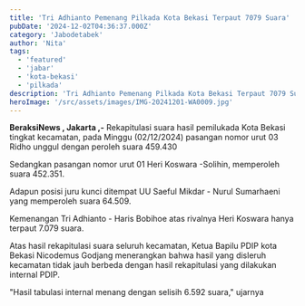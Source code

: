 ```yaml
---
title: 'Tri Adhianto Pemenang Pilkada Kota Bekasi Terpaut 7079 Suara'
pubDate: '2024-12-02T04:36:37.000Z'
category: 'Jabodetabek'
author: 'Nita'
tags:
  - 'featured'
  - 'jabar'
  - 'kota-bekasi'
  - 'pilkada'
description: 'Tri Adhianto Pemenang Pilkada Kota Bekasi Terpaut 7079 Suara'
heroImage: '/src/assets/images/IMG-20241201-WA0009.jpg'
---
```


**BeraksiNews , Jakarta ,-** Rekapitulasi suara hasil pemilukada Kota Bekasi tingkat kecamatan, pada Minggu (02/12/2024) pasangan nomor urut 03 Ridho unggul dengan peroleh suara 459.430

Sedangkan pasangan nomor urut 01 Heri Koswara -Solihin, memperoleh suara 452.351.

Adapun posisi juru kunci ditempat UU Saeful Mikdar - Nurul Sumarhaeni yang memperoleh suara 64.509.

Kemenangan Tri Adhianto - Haris Bobihoe atas rivalnya Heri Koswara hanya terpaut 7.079 suara.

Atas hasil rekapitulasi suara seluruh kecamatan, Ketua Bapilu PDIP kota Bekasi Nicodemus Godjang menerangkan bahwa hasil yang disleruh kecamatan tidak jauh berbeda dengan hasil rekapitulasi yang dilakukan internal PDIP.

"Hasil tabulasi internal menang dengan selisih 6.592 suara," ujarnya
